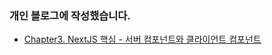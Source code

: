 ### 개인 블로그에 작성했습니다.

- [Chapter3. NextJS 핵심 - 서버 컴포넌트와 클라이언트 컴포넌트](https://www.wooglim.dev/snippets/Next14-Learning-book-03)
